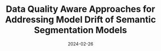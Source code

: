 ---
title: "Data Quality Aware Approaches for Addressing Model Drift of Semantic Segmentation Models"
collection: publications
permalink: /publication/dqa
date: 2024-02-26
venue: 'VISIGRAPP (3: VISAPP)'
link: 'https://www.scitepress.org/PublicationsDetail.aspx?ID=7whquFxd1V0=&t=1'
---